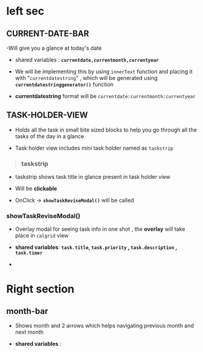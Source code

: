 # left sec

## CURRENT-DATE-BAR

-Will give you a glance at today's date


- shared variables : **`currentdate,currentmonth,currentyear`**

- We will be implementing this by using `innerText` function and placing it with "`currentdatestring`" , which
will be generated using **`currentdatestringgenerator()`** function 

- **currentdatestring** format will be `currentdate:currentmonth:currentyear`

## TASK-HOLDER-VIEW

- Holds all the task in small bite sized blocks to 
help you go through all the tasks of the day in a glance

- Task holder view includes mini task holder named as `taskstrip`

> ### **taskstrip**

- taskstrip shows task title in glance present in task holder view

- Will be **clickable**

- OnClick -> **`showTaskReviseModal()`** will be called


### showTaskReviseModal() 

- Overlay modal for seeing task info in one shot , the **overlay** will take place in `calgrid` view

- **shared variables**: **`task.title`, `task.priority` , `task.description` , `task.timer`**

- 









# Right section

## month-bar

- Shows month and 2 arrows which helps navigating previous month and next month

- **shared variables** : 
